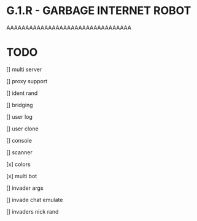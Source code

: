 # G.1.R - GARBAGE INTERNET ROBOT

AAAAAAAAAAAAAAAAAAAAAAAAAAAAAAAAA

# TODO
[] multi server

[] proxy support

[] ident rand

[] bridging

[] user log

[] user clone

[] console 

[] scanner

[x] colors

[x] multi bot

[] invader args

[] invade chat emulate

[] invaders nick rand
